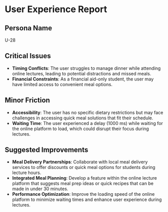 # User Experience Report

## Persona Name
U-28

## Critical Issues
- **Timing Conflicts**: The user struggles to manage dinner while attending online lectures, leading to potential distractions and missed meals.
- **Financial Constraints**: As a financial aid-only student, the user may have limited access to convenient meal options.

## Minor Friction
- **Accessibility**: The user has no specific dietary restrictions but may face challenges in accessing quick meal solutions that fit their schedule.
- **Waiting Time**: The user experienced a delay (1000 ms) while waiting for the online platform to load, which could disrupt their focus during lectures.

## Suggested Improvements
- **Meal Delivery Partnerships**: Collaborate with local meal delivery services to offer discounts or quick meal options for students during lecture hours.
- **Integrated Meal Planning**: Develop a feature within the online lecture platform that suggests meal prep ideas or quick recipes that can be made in under 30 minutes.
- **Performance Optimization**: Improve the loading speed of the online platform to minimize waiting times and enhance user experience during lectures.